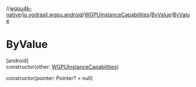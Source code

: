 //[wgpu4k-native](../../../../index.md)/[io.ygdrasil.wgpu.android](../../index.md)/[WGPUInstanceCapabilities](../index.md)/[ByValue](index.md)/[ByValue](-by-value.md)

# ByValue

[android]\
constructor(other: [WGPUInstanceCapabilities](../index.md))

constructor(pointer: Pointer? = null)